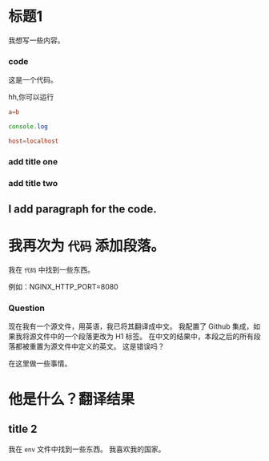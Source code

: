 # 标题1

我想写一些内容。

### code


这是一个代码。

hh,你可以运行

```conf
a=b
```

```js
console.log
```

```conf
host=localhost
```

### add title one

### add title two

## I add paragraph for the code.

# 我再次为 `代码` 添加段落。

我在 `代码` 中找到一些东西。

例如：NGINX_HTTP_PORT=8080

### Question

现在我有一个源文件，用英语，我已将其翻译成中文。 我配置了 Github 集成，如果我将源文件中的一个段落更改为 H1 标签。 在中文的结果中，本段之后的所有段落都被重置为源文件中定义的英文。 这是错误吗？

在这里做一些事情。

# 他是什么？翻译结果

## title 2

我在 `env` 文件中找到一些东西。 我喜欢我的国家。
